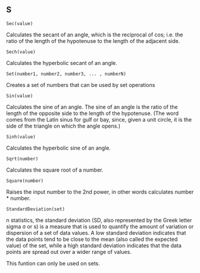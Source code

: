 S
---

```
Sec(value)
```

Calculates the secant of an angle, which is the reciprocal of cos; i.e. the ratio of the length of the hypotenuse to the length of the adjacent side.

```
Sech(value)
```

Calculates the hyperbolic secant of an angle.

```
Set(number1, number2, number3, ... , numberN)
```

Creates a set of numbers that can be used by set operations


```
Sin(value)
```

Calculates the sine of an angle. The sine of an angle is the ratio of the length of the opposite side to the length of the hypotenuse. (The word comes from the Latin sinus for gulf or bay, since, given a unit circle, it is the side of the triangle on which the angle opens.) 

```
Sinh(value)
```

Calculates the hyperbolic sine of an angle.

```
Sqrt(number)
```

Calculates the square root of a number. 

```
Square(number)
```

Raises the input number to the 2nd power, in other words calculates number * number.

```
StandardDeviation(set)
```

n statistics, the standard deviation (SD, also represented by the Greek letter sigma σ or s) is a measure that is used to quantify the amount of variation or dispersion of a set of data values. A low standard deviation indicates that the data points tend to be close to the mean (also called the expected value) of the set, while a high standard deviation indicates that the data points are spread out over a wider range of values.

This funtion can only be used on sets.